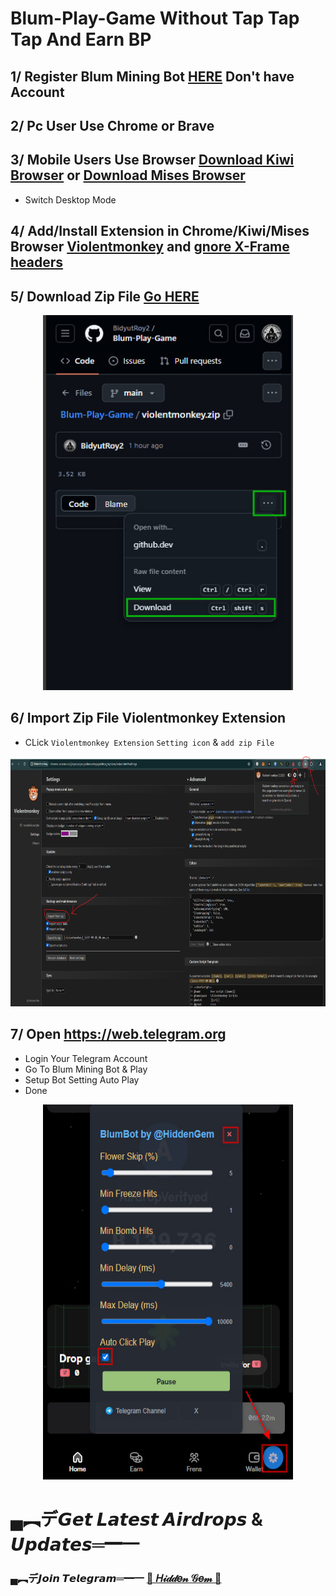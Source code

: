 # Blum-Play-Game Without Tap Tap Tap And Earn BP

## 1/ Register Blum Mining Bot [HERE](https://t.me/blum/app?startapp=ref_XpJR8EJL1s) Don't have Account

## 2/ Pc User Use Chrome or Brave

## 3/ Mobile Users Use Browser [Download Kiwi Browser](https://play.google.com/store/apps/details?id=com.kiwibrowser.browser&hl=en) or [Download Mises Browser](https://play.google.com/store/apps/details?id=site.mises.browser&hl=en)
- Switch Desktop Mode

## 4/ Add/Install Extension in Chrome/Kiwi/Mises Browser [Violentmonkey](https://chromewebstore.google.com/detail/violentmonkey/jinjaccalgkegednnccohejagnlnfdag) and [gnore X-Frame headers](https://chromewebstore.google.com/detail/ignore-x-frame-headers/gleekbfjekiniecknbkamfmkohkpodhe)

## 5/ Download Zip File [Go HERE](https://github.com/BidyutRoy2/Blum-Play-Game/blob/main/violentmonkey.zip)

<p align="center">
<img src='2024-08-30_174402.jpg' style="width:400px;height:600px;">
</p>


## 6/ Import Zip File Violentmonkey Extension
- CLick `Violentmonkey Extension` `Setting icon` & `add zip File`

<p align="center">
<img src='Screenshot 2024-08-30 asas163621.png' style="width:800px;height:400px;">
</p>

## 7/ Open https://web.telegram.org
- Login Your Telegram Account
- Go To Blum Mining Bot & Play
- Setup Bot Setting Auto Play
- Done
<p align="center">
<img src='2024-09-22_022514.jpg' style="width:400px;height:600px;">
</p>


# ▄︻デ𝙂𝙚𝙩 𝙇𝙖𝙩𝙚𝙨𝙩 𝘼𝙞𝙧𝙙𝙧𝙤𝙥𝙨 & 𝙐𝙥𝙙𝙖𝙩𝙚𝙨═━一

### ▄︻デ𝙅𝙤𝙞𝙣 𝙏𝙚𝙡𝙚𝙜𝙧𝙖𝙢═━一 [🎀  𝐻𝒾𝒹𝒹𝑒𝓃 𝒢𝑒𝓂  🎀](https://t.me/hiddengemnews) 

